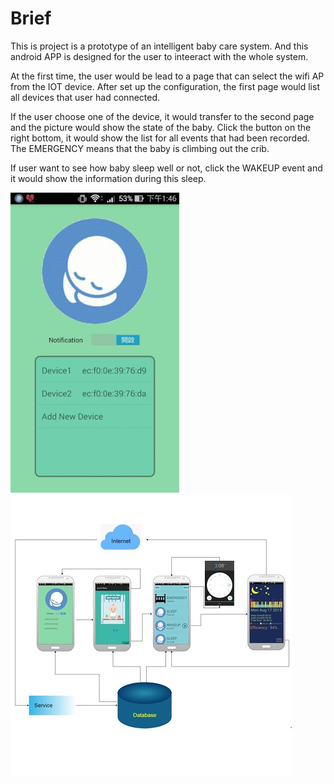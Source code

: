 # Brief
This is project is a prototype of an intelligent baby care system. And this android APP is designed for the user to inteeract with the whole system.

At the first time, the user would be lead to a page that can select the wifi AP from the IOT device. After set up the configuration, the first page would list all devices that user had connected.

If the user choose one of the device, it would transfer to the second page and the picture would show the state of the baby. Click the button on the right bottom, it would show the list for all events that had been recorded. The EMERGENCY means that the baby is climbing out the crib. 

If user want to see how baby sleep well or not, click the WAKEUP event and it would show the information during this sleep.

![](/images/app.gif)     ![](/images/system.jpg)
